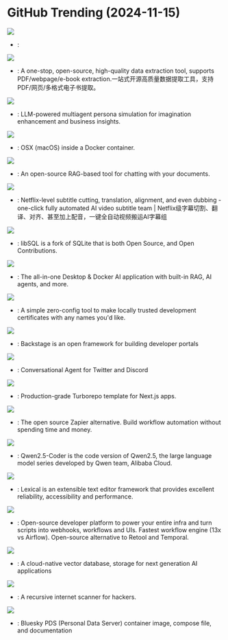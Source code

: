 # GitHub Trending (2024-11-15)

![](https://img.shields.io/badge/JavaScript-New%2054-green?style=flat-square&logo=appveyor)
- [](https://github.comundefined): 

![](https://img.shields.io/badge/Python-New%20897-green?style=flat-square&logo=appveyor)
- [](https://github.comundefined): A one-stop, open-source, high-quality data extraction tool, supports PDF/webpage/e-book extraction.一站式开源高质量数据提取工具，支持PDF/网页/多格式电子书提取。

![](https://img.shields.io/badge/Python-New%20735-green?style=flat-square&logo=appveyor)
- [](https://github.comundefined): LLM-powered multiagent persona simulation for imagination enhancement and business insights.

![](https://img.shields.io/badge/Python-New%202-green?style=flat-square&logo=appveyor)
- [](https://github.comundefined): OSX (macOS) inside a Docker container.

![](https://img.shields.io/badge/Python-New%20182-green?style=flat-square&logo=appveyor)
- [](https://github.comundefined): An open-source RAG-based tool for chatting with your documents.

![](https://img.shields.io/badge/Python-New%20303-green?style=flat-square&logo=appveyor)
- [](https://github.comundefined): Netflix-level subtitle cutting, translation, alignment, and even dubbing - one-click fully automated AI video subtitle team | Netflix级字幕切割、翻译、对齐、甚至加上配音，一键全自动视频搬运AI字幕组

![](https://img.shields.io/badge/C-New%20172-green?style=flat-square&logo=appveyor)
- [](https://github.comundefined): libSQL is a fork of SQLite that is both Open Source, and Open Contributions.

![](https://img.shields.io/badge/JavaScript-New%2055-green?style=flat-square&logo=appveyor)
- [](https://github.comundefined): The all-in-one Desktop & Docker AI application with built-in RAG, AI agents, and more.

![](https://img.shields.io/badge/Go-New%20159-green?style=flat-square&logo=appveyor)
- [](https://github.comundefined): A simple zero-config tool to make locally trusted development certificates with any names you'd like.

![](https://img.shields.io/badge/TypeScript-New%2021-green?style=flat-square&logo=appveyor)
- [](https://github.comundefined): Backstage is an open framework for building developer portals

![](https://img.shields.io/badge/TypeScript-New%20120-green?style=flat-square&logo=appveyor)
- [](https://github.comundefined): Conversational Agent for Twitter and Discord

![](https://img.shields.io/badge/TypeScript-New%20728-green?style=flat-square&logo=appveyor)
- [](https://github.comundefined): Production-grade Turborepo template for Next.js apps.

![](https://img.shields.io/badge/JavaScript-New%20108-green?style=flat-square&logo=appveyor)
- [](https://github.comundefined): The open source Zapier alternative. Build workflow automation without spending time and money.

![](https://img.shields.io/badge/Python-New%20323-green?style=flat-square&logo=appveyor)
- [](https://github.comundefined): Qwen2.5-Coder is the code version of Qwen2.5, the large language model series developed by Qwen team, Alibaba Cloud.

![](https://img.shields.io/badge/TypeScript-New%2029-green?style=flat-square&logo=appveyor)
- [](https://github.comundefined): Lexical is an extensible text editor framework that provides excellent reliability, accessibility and performance.

![](https://img.shields.io/badge/HTML-New%20145-green?style=flat-square&logo=appveyor)
- [](https://github.comundefined): Open-source developer platform to power your entire infra and turn scripts into webhooks, workflows and UIs. Fastest workflow engine (13x vs Airflow). Open-source alternative to Retool and Temporal.

![](https://img.shields.io/badge/Go-New%2067-green?style=flat-square&logo=appveyor)
- [](https://github.comundefined): A cloud-native vector database, storage for next generation AI applications

![](https://img.shields.io/badge/Python-New%20330-green?style=flat-square&logo=appveyor)
- [](https://github.comundefined): A recursive internet scanner for hackers.

![](https://img.shields.io/badge/Shell-New%2025-green?style=flat-square&logo=appveyor)
- [](https://github.comundefined): Bluesky PDS (Personal Data Server) container image, compose file, and documentation

